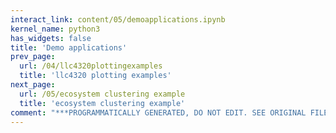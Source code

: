 ```yaml
---
interact_link: content/05/demoapplications.ipynb
kernel_name: python3
has_widgets: false
title: 'Demo applications'
prev_page:
  url: /04/llc4320plottingexamples
  title: 'llc4320 plotting examples'
next_page:
  url: /05/ecosystem clustering example
  title: 'ecosystem clustering example'
comment: "***PROGRAMMATICALLY GENERATED, DO NOT EDIT. SEE ORIGINAL FILES IN /content***"
---
```


